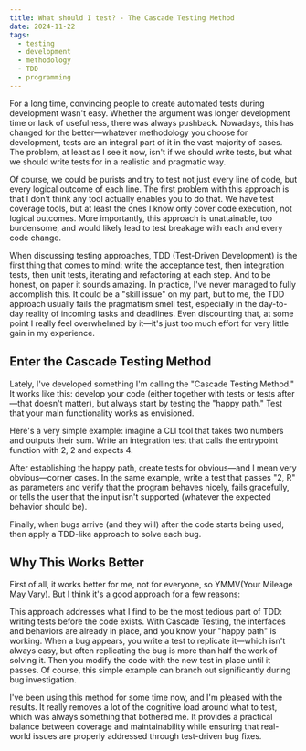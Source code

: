 ```yaml
---
title: What should I test? - The Cascade Testing Method
date: 2024-11-22
tags:
  - testing
  - development
  - methodology
  - TDD
  - programming
---
```


For a long time, convincing people to create automated tests during development wasn't easy. Whether the argument was
longer development time or lack of usefulness, there was always pushback. Nowadays, this has changed for the
better—whatever methodology you choose for development, tests are an integral part of it in the vast majority of cases.
The problem, at least as I see it now, isn't if we should write tests, but what we should write tests for in a realistic
and pragmatic way.

Of course, we could be purists and try to test not just every line of code, but every logical outcome of each line.
The first problem with this approach is that I don't think any tool actually enables you to do that. 
We have test coverage tools, but at least the ones I know only cover code execution, not logical outcomes. 
More importantly, this approach is unattainable, too burdensome, and would likely lead to test breakage with each and
every code change.

When discussing testing approaches, TDD (Test-Driven Development) is the first thing that comes to mind: write the 
acceptance test, then integration tests, then unit tests, iterating and refactoring at each step. And to be honest, 
on paper it sounds amazing. In practice, I've never managed to fully accomplish this. 
It could be a "skill issue" on my part, but to me, the TDD approach usually fails the pragmatism smell test, 
especially in the day-to-day reality of incoming tasks and deadlines. 
Even discounting that, at some point I really feel overwhelmed by it—it's just too much effort for very little gain in 
my experience.

## Enter the Cascade Testing Method

Lately, I've developed something I'm calling the "Cascade Testing Method." It works like this: develop your code (either together with tests or tests after—that doesn't matter), but always start by testing the "happy path." Test that your main functionality works as envisioned.

Here's a very simple example: imagine a CLI tool that takes two numbers and outputs their sum. Write an integration test that calls the entrypoint function with 2, 2 and expects 4.

After establishing the happy path, create tests for obvious—and I mean very obvious—corner cases. In the same example, write a test that passes "2, R" as parameters and verify that the program behaves nicely, fails gracefully, or tells the user that the input isn't supported (whatever the expected behavior should be).

Finally, when bugs arrive (and they will) after the code starts being used, then apply a TDD-like approach to solve each bug.

## Why This Works Better

First of all, it works better for me, not for everyone, so YMMV(Your Mileage May Vary). But I think it's a good approach for a few reasons:

This approach addresses what I find to be the most tedious part of TDD: writing tests before the code exists. With Cascade Testing, the interfaces and behaviors are already in place, and you know your "happy path" is working. When a bug appears, you write a test to replicate it—which isn't always easy, but often replicating the bug is more than half the work of solving it. Then you modify the code with the new test in place until it passes. Of course, this simple example can branch out significantly during bug investigation.

I've been using this method for some time now, and I'm pleased with the results. It really removes a lot of the cognitive load around what to test, which was always something that bothered me. It provides a practical balance between coverage and maintainability while ensuring that real-world issues are properly addressed through test-driven bug fixes.
